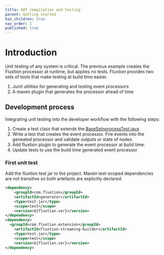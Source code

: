 ```yaml
---
title: AOT compilation and testing
parent: Getting started
has_children: true
nav_order: 1
published: true
---
```


# Introduction

Unit testing of any system is critical. The previous example creates the Fluxtion processor at runtime, but applies no tests. Fluxtion provides two sets of tools that make testing at build time easier.
1.  Junit utilities for generating and testing event processors 
1.  A maven plugin that generates the processor ahead of time

## Development process
Integrating unit testing into the developer workflow with the following steps:
1.  Create a test class that extends the [BaseSeInprocessTest.java](https://github.com/v12technology/fluxtion/blob/2.10.9/generator/src/test/java/com/fluxtion/generator/util/BaseSepInprocessTest.java)
1.  Write a test that creates the event processor. Fire events into the geneated processor and validate outputs or state of nodes
1.  Add fluxtion plugin to generate the event processor at build time. 
1.  Update tests to use the build time generated event processor 

### First unit test
Add the fluxtion test jar to the project. Maven test-scoped dependencies are not transitive so both artefacts are explicitly declared.

```xml
<dependency>
	<groupId>com.fluxtion</groupId>
    <artifactId>generator</artifactId>
    <type>test-jar</type>
    <scope>test</scope>
    <version>${fluxtion.ver}</version>
</dependency>
<dependency>
  <groupId>com.fluxtion.extension</groupId>
    <artifactId>fluxtion-streaming-builder</artifactId>
    <type>test-jar</type>
    <scope>test</scope>
    <version>${fluxtion.ver}</version>
</dependency>
```

